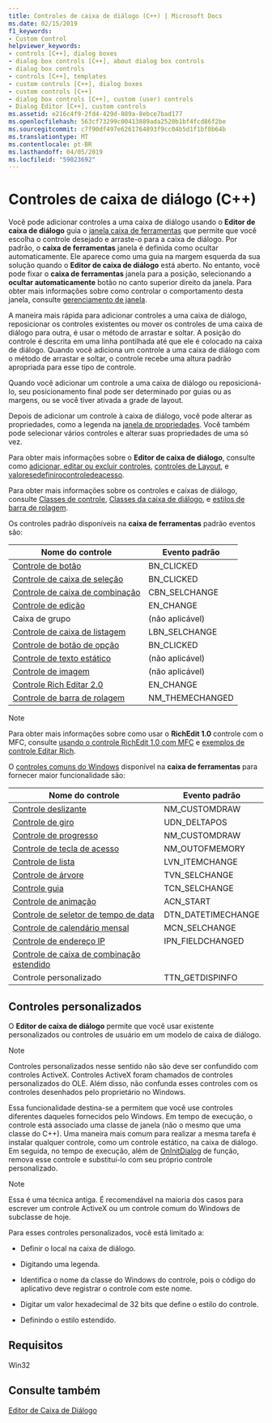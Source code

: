 ```yaml
---
title: Controles de caixa de diálogo (C++) | Microsoft Docs
ms.date: 02/15/2019
f1_keywords:
- Custom Control
helpviewer_keywords:
- controls [C++], dialog boxes
- dialog box controls [C++], about dialog box controls
- dialog box controls
- controls [C++], templates
- custom controls [C++], dialog boxes
- custom controls [C++]
- dialog box controls [C++], custom (user) controls
- Dialog Editor [C++], custom controls
ms.assetid: e216c4f9-2fd4-429d-889a-8ebce7bad177
ms.openlocfilehash: 563cf73299c00413889ada2520b1bf4fcd86f2be
ms.sourcegitcommit: c7f90df497e6261764893f9cc04b5d1f1bf0b64b
ms.translationtype: MT
ms.contentlocale: pt-BR
ms.lasthandoff: 04/05/2019
ms.locfileid: "59023692"
---
```

# <a name="dialog-box-controls-c"></a>Controles de caixa de diálogo (C++)

Você pode adicionar controles a uma caixa de diálogo usando o **Editor de caixa de diálogo** guia o [janela caixa de ferramentas](/visualstudio/ide/reference/toolbox) que permite que você escolha o controle desejado e arraste-o para a caixa de diálogo. Por padrão, o **caixa de ferramentas** janela é definida como ocultar automaticamente. Ele aparece como uma guia na margem esquerda da sua solução quando o **Editor de caixa de diálogo** está aberto. No entanto, você pode fixar o **caixa de ferramentas** janela para a posição, selecionando a **ocultar automaticamente** botão no canto superior direito da janela. Para obter mais informações sobre como controlar o comportamento desta janela, consulte [gerenciamento de janela](/visualstudio/ide/customizing-window-layouts-in-visual-studio).

A maneira mais rápida para adicionar controles a uma caixa de diálogo, reposicionar os controles existentes ou mover os controles de uma caixa de diálogo para outra, é usar o método de arrastar e soltar. A posição do controle é descrita em uma linha pontilhada até que ele é colocado na caixa de diálogo. Quando você adiciona um controle a uma caixa de diálogo com o método de arrastar e soltar, o controle recebe uma altura padrão apropriada para esse tipo de controle.

Quando você adicionar um controle a uma caixa de diálogo ou reposicioná-lo, seu posicionamento final pode ser determinado por guias ou as margens, ou se você tiver ativada a grade de layout.

Depois de adicionar um controle à caixa de diálogo, você pode alterar as propriedades, como a legenda na [janela de propriedades](/visualstudio/ide/reference/properties-window). Você também pode selecionar vários controles e alterar suas propriedades de uma só vez.

Para obter mais informações sobre o **Editor de caixa de diálogo**, consulte como [adicionar, editar ou excluir controles](adding-editing-or-deleting-controls.md), [controles de Layout](../windows/arrangement-of-controls-on-dialog-boxes.md), e [valoresedefinirocontroledeacesso](../windows/defining-mnemonics-access-keys.md).

Para obter mais informações sobre os controles e caixas de diálogo, consulte [Classes de controle](../mfc/control-classes.md), [Classes da caixa de diálogo](../mfc/dialog-box-classes.md), e [estilos de barra de rolagem](../mfc/reference/styles-used-by-mfc.md#scroll-bar-styles).

Os controles padrão disponíveis na **caixa de ferramentas** padrão eventos são:

|Nome do controle|Evento padrão|
|---|---|
|[Controle de botão](../mfc/reference/cbutton-class.md)|BN_CLICKED|
|[Controle de caixa de seleção](../mfc/reference/styles-used-by-mfc.md#button-styles)|BN_CLICKED|
|[Controle de caixa de combinação](../mfc/reference/ccombobox-class.md)|CBN_SELCHANGE|
|[Controle de edição](../mfc/reference/cedit-class.md)|EN_CHANGE|
|Caixa de grupo|(não aplicável)|
|[Controle de caixa de listagem](../mfc/reference/clistbox-class.md)|LBN_SELCHANGE|
|[Controle de botão de opção](../mfc/reference/styles-used-by-mfc.md#button-styles)|BN_CLICKED|
|[Controle de texto estático](../mfc/reference/cstatic-class.md)|(não aplicável)|
|[Controle de imagem](../mfc/reference/cpictureholder-class.md)|(não aplicável)|
|[Controle Rich Editar 2.0](../mfc/using-cricheditctrl.md)|EN_CHANGE|
|[Controle de barra de rolagem](../mfc/reference/cscrollbar-class.md)|NM_THEMECHANGED|

> [!NOTE]
> Para obter mais informações sobre como usar o **RichEdit 1.0** controle com o MFC, consulte [usando o controle RichEdit 1.0 com MFC](../windows/using-the-richedit-1-0-control-with-mfc.md) e [exemplos de controle Editar Rich](../mfc/rich-edit-control-examples.md).

O [controles comuns do Windows](../mfc/controls-mfc.md) disponível na **caixa de ferramentas** para fornecer maior funcionalidade são:

|Nome do controle|Evento padrão|
|---|---|
|[Controle deslizante](../mfc/slider-control-styles.md)|NM_CUSTOMDRAW|
|[Controle de giro](../mfc/using-cspinbuttonctrl.md)|UDN_DELTAPOS|
|[Controle de progresso](../mfc/styles-for-the-progress-control.md)|NM_CUSTOMDRAW|
|[Controle de tecla de acesso](../mfc/using-a-hot-key-control.md)|NM_OUTOFMEMORY|
|[Controle de lista](../mfc/list-control-and-list-view.md)|LVN_ITEMCHANGE|
|[Controle de árvore](../mfc/tree-control-styles.md)|TVN_SELCHANGE|
|[Controle guia](../mfc/tab-controls-and-property-sheets.md)|TCN_SELCHANGE|
|[Controle de animação](../mfc/using-an-animation-control.md)|ACN_START|
|[Controle de seletor de tempo de data](../mfc/creating-the-date-and-time-picker-control.md)|DTN_DATETIMECHANGE|
|[Controle de calendário mensal](../mfc/month-calendar-control-examples.md)|MCN_SELCHANGE|
|[Controle de endereço IP](../mfc/reference/cipaddressctrl-class.md)|IPN_FIELDCHANGED|
|[Controle de caixa de combinação estendido](../mfc/creating-an-extended-combo-box-control.md)||
|Controle personalizado|TTN_GETDISPINFO|

## <a name="custom-controls"></a>Controles personalizados

O **Editor de caixa de diálogo** permite que você usar existente personalizados ou controles de usuário em um modelo de caixa de diálogo.

> [!NOTE]
> Controles personalizados nesse sentido não são deve ser confundido com controles ActiveX. Controles ActiveX foram chamados de controles personalizados do OLE. Além disso, não confunda esses controles com os controles desenhados pelo proprietário no Windows.

Essa funcionalidade destina-se a permitem que você use controles diferentes daqueles fornecidos pelo Windows. Em tempo de execução, o controle está associado uma classe de janela (não o mesmo que uma classe do C++). Uma maneira mais comum para realizar a mesma tarefa é instalar qualquer controle, como um controle estático, na caixa de diálogo. Em seguida, no tempo de execução, além de [OnInitDialog](../mfc/reference/cdialog-class.md#oninitdialog) de função, remova esse controle e substituí-lo com seu próprio controle personalizado.

> [!NOTE]
> Essa é uma técnica antiga. É recomendável na maioria dos casos para escrever um controle ActiveX ou um controle comum do Windows de subclasse de hoje.

Para esses controles personalizados, você está limitado a:

- Definir o local na caixa de diálogo.

- Digitando uma legenda.

- Identifica o nome da classe do Windows do controle, pois o código do aplicativo deve registrar o controle com este nome.

- Digitar um valor hexadecimal de 32 bits que define o estilo do controle.

- Definindo o estilo estendido.

## <a name="requirements"></a>Requisitos

Win32

## <a name="see-also"></a>Consulte também

[Editor de Caixa de Diálogo](../windows/dialog-editor.md)<br/>

<!--
[Adding Event Handlers for Dialog Box Controls](../windows/adding-event-handlers-for-dialog-box-controls.md)<br/>
[Dialog Box Controls and Variable Types](../ide/dialog-box-controls-and-variable-types.md)<br/>
[Controls](../mfc/controls-mfc.md)<br/>-->